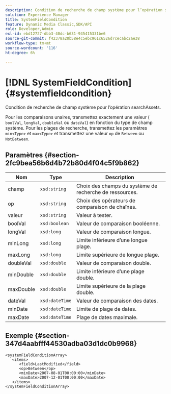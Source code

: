 ```yaml
---
description: Condition de recherche de champ système pour l’opération searchAssets.
solution: Experience Manager
title: SystemFieldCondition
feature: Dynamic Media Classic,SDK/API
role: Developer,Admin
exl-id: ebd12727-dbb3-40dc-b631-945415331be6
source-git-commit: f42378a20b58e4c5ebc961c6526d7cecabc2ae38
workflow-type: tm+mt
source-wordcount: '116'
ht-degree: 6%

---
```


# [!DNL SystemFieldCondition]{#systemfieldcondition}

Condition de recherche de champ système pour l’opération searchAssets.

Pour les comparaisons unaires, transmettez exactement une valeur ( `boolVal`, `longVal`, `doubleVal` ou `dateVal`) en fonction du type de champ système. Pour les plages de recherche, transmettez les paramètres `min<Type>` et `max<Type>` et transmettez une valeur `op` de `Between` ou `NotBetween`.

## Paramètres {#section-2fc9bea56b6d4b72b80d4f04c5f9b862}

| Nom | Type | Description |
|---|---|---|
| champ | `xsd:string` | Choix des champs du système de recherche de ressources. |
| op | `xsd:string` | Choix des opérateurs de comparaison de chaînes. |
| valeur | `xsd:string` | Valeur à tester. |
| boolVal | `xsd:boolean` | Valeur de comparaison booléenne. |
| longVal | `xsd:long` | Valeur de comparaison longue. |
| minLong | `xsd:long` | Limite inférieure d’une longue plage. |
| maxLong | `xsd:long` | Limite supérieure de longue plage. |
| doubleVal | `xsd:double` | Valeur de comparaison double. |
| minDouble | `xsd:double` | Limite inférieure d’une plage double. |
| maxDouble | `xsd:double` | Limite supérieure de la plage double. |
| dateVal | `xsd:dateTime` | Valeur de comparaison des dates. |
| minDate | `xsd:dateTime` | Limite de plage de dates. |
| maxDate | `xsd:dateTime` | Plage de dates maximale. |

## Exemple {#section-347d4aabfff44530adba03d1dc0b9968}

```
<systemFieldConditionArray>
   <items>
      <field>LastModified</field>
      <op>Between</op>
      <minDate>2007-08-01T00:00:00</minDate>
      <maxDate>2007-12-01T00:00:00</maxDate>
   </items>
</systemFieldConditionArray>
```
